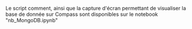 Le script comment, ainsi que la capture d'écran permettant de visualiser la base de donnée sur Compass sont disponibles sur le notebook "nb_MongoDB.ipynb"
